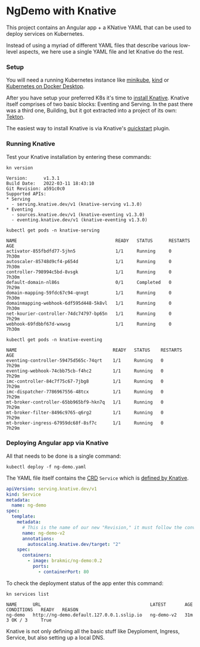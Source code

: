 # NgDemo with Knative

This project contains an Angular app + a KNative YAML that can be used to deploy services on Kubernetes.

Instead of using a myriad of different YAML files that describe various low-level aspects, we here use a single YAML file and let Knative do the rest.

### Setup

You will need a running Kubernetes instance like [minikube](https://minikube.sigs.k8s.io/docs/start/), [kind](https://kind.sigs.k8s.io/docs/user/quick-start/#installation) or [Kubernetes on Docker Desktop](https://birthday.play-with-docker.com/kubernetes-docker-desktop/).


After you have setup your preferred K8s it's time to [install Knative](https://knative.dev/docs/install/). Knative itself comprises of two basic blocks: Eventing and Serving. In the past there was a third one, Building, but it got extracted into a project of its own: [Tekton](https://tekton.dev/).

The easiest way to install Knative is via Knative's [quickstart](https://knative.dev/docs/install/quickstart-install/) plugin.

### Running Knative

Test your Knative installation by entering these commands:

`kn version`

```shell
Version:      v1.3.1
Build Date:   2022-03-11 18:43:10
Git Revision: a591c0c0
Supported APIs:
* Serving
  - serving.knative.dev/v1 (knative-serving v1.3.0)
* Eventing
  - sources.knative.dev/v1 (knative-eventing v1.3.0)
  - eventing.knative.dev/v1 (knative-eventing v1.3.0)
```

`kubectl get pods -n knative-serving`

```shell
NAME                                     READY   STATUS      RESTARTS   AGE
activator-855fbdfd77-5jhn5               1/1     Running     0          7h30m
autoscaler-85748d9cf4-p654d              1/1     Running     0          7h30m
controller-798994c5bd-8vsgk              1/1     Running     0          7h30m
default-domain-nl86s                     0/1     Completed   0          7h29m
domain-mapping-59fdc67c94-qnxgt          1/1     Running     0          7h30m
domainmapping-webhook-6df595d448-5k8vl   1/1     Running     0          7h30m
net-kourier-controller-74dc74797-bp65n   1/1     Running     0          7h29m
webhook-69fdbbf67d-wxwsg                 1/1     Running     0          7h30m
```

`kubectl get pods -n knative-eventing`

```shell
NAME                                    READY   STATUS    RESTARTS   AGE
eventing-controller-59475d565c-74qrt    1/1     Running   0          7h29m
eventing-webhook-74cbb75cb-f4hc2        1/1     Running   0          7h29m
imc-controller-84c7f75c67-7jbg8         1/1     Running   0          7h29m
imc-dispatcher-7786967556-48tcx         1/1     Running   0          7h29m
mt-broker-controller-65bb965bf9-hkn7q   1/1     Running   0          7h29m
mt-broker-filter-8496c9765-q6rg2        1/1     Running   0          7h29m
mt-broker-ingress-67959dc68f-8sf7c      1/1     Running   0          7h29m
```

### Deploying Angular app via Knative

All that needs to be done is a single command:

`kubectl deploy -f ng-demo.yaml`

The YAML file itself contains the [CRD](https://kubernetes.io/docs/concepts/extend-kubernetes/api-extension/custom-resources/) `Service` which is [defined by Knative](https://github.com/knative/specs/blob/main/specs/serving/knative-api-specification-1.0.md#service).

```yaml
apiVersion: serving.knative.dev/v1
kind: Service
metadata:
  name: ng-demo
spec:
  template:
    metadata:
      # This is the name of our new "Revision," it must follow the convention {service-name}-{revision-name}
      name: ng-demo-v2
      annotations:
        autoscaling.knative.dev/target: "2"
    spec:
      containers:
        - image: brakmic/ng-demo:0.2
          ports:
            - containerPort: 80
```

To check the deployment status of the app enter this command:

`kn services list`

```shell
NAME      URL                                         LATEST       AGE   CONDITIONS   READY   REASON
ng-demo   http://ng-demo.default.127.0.0.1.sslip.io   ng-demo-v2   31m   3 OK / 3     True
```

Knative is not only defining all the basic stuff like Deyploment, Ingress, Service, but also setting up a local DNS.

